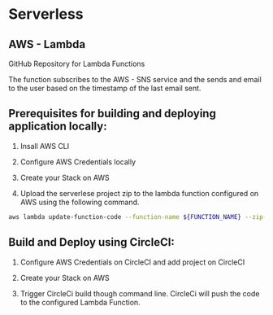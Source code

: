 # Serverless
## AWS - Lambda 

GitHub Repository for Lambda Functions 

The function subscribes to the AWS - SNS service and the sends and email to the user based on the timestamp of the last email sent.  

## Prerequisites for building and deploying application locally:

1. Insall AWS CLI

2. Configure AWS Credentials locally

3. Create your Stack on AWS

4. Upload the serverlese project zip to the lambda function configured on AWS using the following command.
```bash
aws lambda update-function-code --function-name ${FUNCTION_NAME} --zip-file fileb://index.zip --output json > lambda.txt
```

## Build and Deploy using CircleCI:

1. Configure AWS Credentials on CircleCI and add project on CircleCI

2. Create your Stack on AWS

3. Trigger CircleCi build though command line.
   CircleCi will push the code to the configured Lambda Function.
